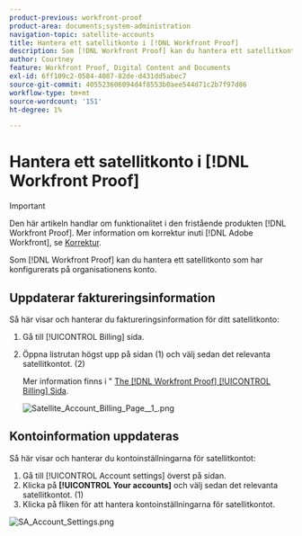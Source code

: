 ```yaml
---
product-previous: workfront-proof
product-area: documents;system-administration
navigation-topic: satellite-accounts
title: Hantera ett satellitkonto i [!DNL Workfront Proof]
description: Som [!DNL Workfront Proof] kan du hantera ett satellitkonto som har konfigurerats på organisationens konto.
author: Courtney
feature: Workfront Proof, Digital Content and Documents
exl-id: 6ff109c2-0584-4087-82de-d431dd5abec7
source-git-commit: 405523606094d4f8553b0aee544d71c2b7f97d86
workflow-type: tm+mt
source-wordcount: '151'
ht-degree: 1%

---
```


# Hantera ett satellitkonto i [!DNL Workfront Proof]

>[!IMPORTANT]
>
>Den här artikeln handlar om funktionalitet i den fristående produkten [!DNL Workfront Proof]. Mer information om korrektur inuti [!DNL Adobe Workfront], se [Korrektur](../../../review-and-approve-work/proofing/proofing.md).

Som [!DNL Workfront Proof] kan du hantera ett satellitkonto som har konfigurerats på organisationens konto.

## Uppdaterar faktureringsinformation

Så här visar och hanterar du faktureringsinformation för ditt satellitkonto:

1. Gå till [!UICONTROL Billing] sida.
1. Öppna listrutan högst upp på sidan (1) och välj sedan det relevanta satellitkontot. (2)

   Mer information finns i &quot; [The [!DNL Workfront Proof] [!UICONTROL Billing] Sida](../../../workfront-proof/wp-billingsettings/manage-your-billing/wp-billing-page.md).

   ![Satellite_Account_Billing_Page__1_.png](assets/satellite-account-billing-page--1--350x167.png)

## Kontoinformation uppdateras

Så här visar och hanterar du kontoinställningarna för satellitkontot:

1. Gå till [!UICONTROL Account settings] överst på sidan.
1. Klicka på **[!UICONTROL Your accounts]** och välj sedan det relevanta satellitkontot. (1)
1. Klicka på fliken för att hantera kontoinställningarna för satellitkontot.

![SA_Account_Settings.png](assets/sa-account-settings-350x151.png)
